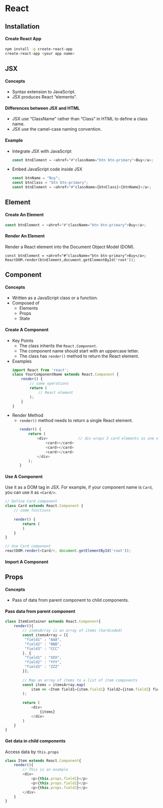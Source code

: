 # React

## Installation
#### Create React App
  ```bash
  npm install -g create-react-app
  create-react-app <your app name>
  ```

## JSX
#### Concepts 
- Syntax extension to JavaScript.
- JSX produces React “elements”.

#### Differences between JSX and HTML
- JSX use “ClassName” rather than “Class” in HTML to define a class name.
- JSX use the camel-case naming convention.

#### Example
- Integrate JSX with JavaScript
  ```js
  const btnElement = <ahref="#"className="btn btn-primary">Buy</a>;
  ```
- Embed JavaScript code inside JSX
  ```js
  const btnName = "Buy";
  const btnClass = "btn btn-primary"; 
  const btnElement = <ahref="#"className={btnClass}>{btnName}</a>;
  ```

## Element
#### Create An Element
```js
const btnElement = <ahref="#"className="btn btn-primary">Buy</a>;
```

#### Render An Element
Render a React element into the Document Object Model (DOM).
```
const btnElement = <ahref="#"className="btn btn-primary">Buy</a>;
ReactDOM.render(btnElement,document.getElementById('root'));
```

## Component
#### Concepts 
- Written as a JavaScript class or a function.
- Composed of
   - Elements
   - Props
   - State

#### Create A Component
- Key Points
   - The class inherits the `React.Component`.
   - The component name should start with an uppercase letter.
   - The class has `render()` method to return the React element.
- Examples
  ```js
  import React from 'react';
  class YourComponentName extends React.Component {
      render() {
          // some operations
          return (
              // React element
          );
      }
  }
  ```
- Render Method
    - `render()` method needs to return a single React element.
      ```js
      render() {
          return (
              <div>              // div wraps 3 card elements as one element.
                  <card></card>
                  <card></card>
                  <card></card>
              </div>
          );
      }
      ```
  
#### Use A Component
Use it as a DOM tag in JSX. For example, if your component name is `Card`, you can use it as `<Card/>`.
```js
// Define Card component
class Card extends React.Component {
    // some functions
    
    render() {
        return (
        )
    }
}

// Use Card component
reactDOM.render(<Card/>, document.getElementById('root'));
```

#### Import A Component

## Props
#### Concepts 
- Pass of data from parent component to child components.

#### Pass data from parent component
```js
class ItemContainer extends React.Component{
    render(){
        // itemsArray is an array of items (hardcoded)
        const itemsArray = [{
         "field1" : "AAA",
         "field2" : "BBB",
         "field3" : "CCC"
        }, {
         "field1" : "XXX",
         "field2" : "YYY",
         "field3" : "ZZZ"
        }];
    
        // Map an array of items to a list of item components
        const items = itemsArray.map(
            item => <Item field1={item.field1} field2={item.field2} field3={item.field3} />
        );
        
        return (
            <div>
                {items}
            </div>
        )
    }
}
```

#### Get data in child components
Access data by `this.props`
```js
class Item extends React.Component{
    render(){
        // This is an example
        <div>
            <p>{this.props.field1}</p>
            <p>{this.props.field2}</p>
            <p>{this.props.field3}</p>
        </div>
    }
}
```

